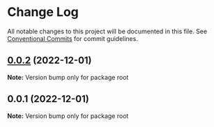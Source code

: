 # Change Log

All notable changes to this project will be documented in this file.
See [Conventional Commits](https://conventionalcommits.org) for commit guidelines.

## [0.0.2](https://github.com/oaspub/structure/compare/v0.0.1...v0.0.2) (2022-12-01)

**Note:** Version bump only for package root





## 0.0.1 (2022-12-01)

**Note:** Version bump only for package root
